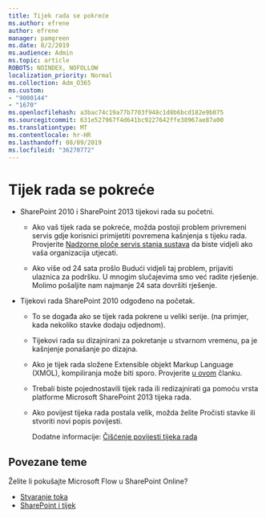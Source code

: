 ```yaml
---
title: Tijek rada se pokreće
ms.author: efrene
author: efrene
manager: pamgreen
ms.date: 8/2/2019
ms.audience: Admin
ms.topic: article
ROBOTS: NOINDEX, NOFOLLOW
localization_priority: Normal
ms.collection: Adm_O365
ms.custom:
- "9000144"
- "1670"
ms.openlocfilehash: a3bac74c19a77b7703f948c1d8b6bcd182e9b075
ms.sourcegitcommit: 631e527967f4d641bc9227642ffe38967ae87a00
ms.translationtype: MT
ms.contentlocale: hr-HR
ms.lasthandoff: 08/09/2019
ms.locfileid: "36270772"
---
```

# <a name="workflow-is-not-starting"></a>Tijek rada se pokreće

- SharePoint 2010 i SharePoint 2013 tijekovi rada su početni.

    - Ako vaš tijek rada se pokreće, možda postoji problem privremeni servis gdje korisnici primijetiti povremena kašnjenja s tijeku rada. Provjerite [Nadzorne ploče servis stanja sustava](https:/admin.microsoft.com/AdminPortal/Home#/servicehealth) da biste vidjeli ako vaša organizacija utjecati.

    - Ako više od 24 sata prošlo Budući vidjeli taj problem, prijaviti ulaznica za podršku. U mnogim slučajevima smo već radite rješenje. Molimo pošaljite nam najmanje 24 sata dovršiti rješenje.

- Tijekovi rada SharePoint 2010 odgođeno na početak.

    - To se događa ako se tijek rada pokrene u veliki serije. (na primjer, kada nekoliko stavke dodaju odjednom).

    - Tijekovi rada su dizajnirani za pokretanje u stvarnom vremenu, pa je kašnjenje ponašanje po dizajna.

   -  Ako je tijek rada složene Extensible objekt Markup Language (XMOL), kompiliranja može biti sporo. Provjerite [u ovom](https://support.microsoft.com/en-us/kb/3043697) članku.

    - Trebali biste pojednostavili tijek rada ili redizajnirati ga pomoću vrsta platforme Microsoft SharePoint 2013 tijeka rada.

    - Ako povijest tijeka rada postala velik, možda želite Pročisti stavke ili stvoriti novi popis povijesti.

        Dodatne informacije: [Čišćenje povijesti tijeka rada](https://blogs.technet.microsoft.com/marj/2015/08/07/sharepoint-2010-workflows-best-practice-purge-workflow-history-list-items/)


## <a name="related-topics"></a>Povezane teme
Želite li pokušajte Microsoft Flow u SharePoint Online?
- [Stvaranje toka](https://support.office.com/article/Create-a-flow-for-a-list-or-library-in-SharePoint-Online-or-OneDrive-for-Business-a9c3e03b-0654-46af-a254-20252e580d01) 
- [SharePoint i tijek](https://flow.microsoft.com/blog/sharepoint-and-flow/) 


